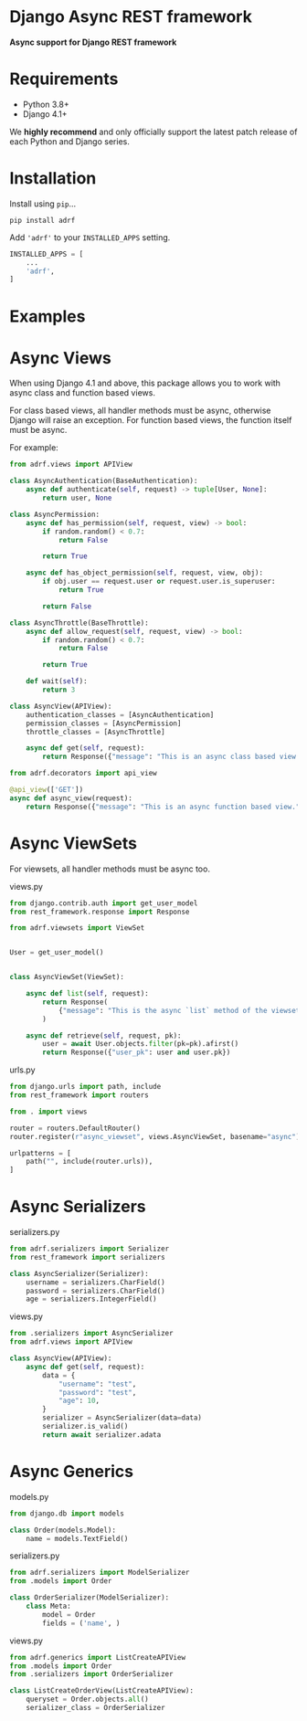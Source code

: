 # Django Async REST framework

**Async support for Django REST framework**

# Requirements

* Python 3.8+
* Django 4.1+

We **highly recommend** and only officially support the latest patch release of
each Python and Django series.

# Installation

Install using `pip`...

    pip install adrf

Add `'adrf'` to your `INSTALLED_APPS` setting.
```python
INSTALLED_APPS = [
    ...
    'adrf',
]
```

# Examples

# Async Views

When using Django 4.1 and above, this package allows you to work with async class and function based views.

For class based views, all handler methods must be async, otherwise Django will raise an exception. For function based views, the function itself must be async.

For example:

```python
from adrf.views import APIView

class AsyncAuthentication(BaseAuthentication):
    async def authenticate(self, request) -> tuple[User, None]:
        return user, None

class AsyncPermission:
    async def has_permission(self, request, view) -> bool:
        if random.random() < 0.7:
            return False

        return True

    async def has_object_permission(self, request, view, obj):
        if obj.user == request.user or request.user.is_superuser:
            return True

        return False

class AsyncThrottle(BaseThrottle):
    async def allow_request(self, request, view) -> bool:
        if random.random() < 0.7:
            return False

        return True

    def wait(self):
        return 3

class AsyncView(APIView):
    authentication_classes = [AsyncAuthentication]
    permission_classes = [AsyncPermission]
    throttle_classes = [AsyncThrottle]

    async def get(self, request):
        return Response({"message": "This is an async class based view."})

from adrf.decorators import api_view

@api_view(['GET'])
async def async_view(request):
    return Response({"message": "This is an async function based view."})
```
# Async ViewSets

For viewsets, all handler methods must be async too.

views.py
```python
from django.contrib.auth import get_user_model
from rest_framework.response import Response

from adrf.viewsets import ViewSet


User = get_user_model()


class AsyncViewSet(ViewSet):

    async def list(self, request):
        return Response(
            {"message": "This is the async `list` method of the viewset."}
        )

    async def retrieve(self, request, pk):
        user = await User.objects.filter(pk=pk).afirst()
        return Response({"user_pk": user and user.pk})

```

urls.py
```python
from django.urls import path, include
from rest_framework import routers

from . import views

router = routers.DefaultRouter()
router.register(r"async_viewset", views.AsyncViewSet, basename="async")

urlpatterns = [
    path("", include(router.urls)),
]

```

# Async Serializers

serializers.py

```python
from adrf.serializers import Serializer
from rest_framework import serializers

class AsyncSerializer(Serializer):
    username = serializers.CharField()
    password = serializers.CharField()
    age = serializers.IntegerField()
```

views.py

```python
from .serializers import AsyncSerializer
from adrf.views import APIView

class AsyncView(APIView):
    async def get(self, request):
        data = {
            "username": "test",
            "password": "test",
            "age": 10,
        }
        serializer = AsyncSerializer(data=data)
        serializer.is_valid()
        return await serializer.adata
```

# Async Generics

models.py

```python
from django.db import models

class Order(models.Model):
    name = models.TextField()
```

serializers.py

```python
from adrf.serializers import ModelSerializer
from .models import Order

class OrderSerializer(ModelSerializer):
    class Meta:
        model = Order
        fields = ('name', )
```

views.py

```python
from adrf.generics import ListCreateAPIView
from .models import Order
from .serializers import OrderSerializer

class ListCreateOrderView(ListCreateAPIView):
    queryset = Order.objects.all()
    serializer_class = OrderSerializer
```
